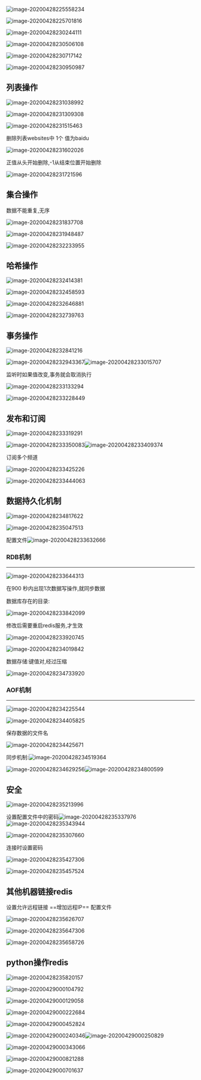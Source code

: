 ![image-20200428225558234](D:\Typora_pic\image-20200428225558234.png)

![image-20200428225701816](D:\Typora_pic\image-20200428225701816.png)

![image-20200428230244111](D:\Typora_pic\image-20200428230244111.png)

![image-20200428230506108](D:\Typora_pic\image-20200428230506108.png)

![image-20200428230717142](D:\Typora_pic\image-20200428230717142.png)

![image-20200428230950987](D:\Typora_pic\image-20200428230950987.png)

## 列表操作

![image-20200428231038992](D:\Typora_pic\image-20200428231038992.png)

![image-20200428231309308](D:\Typora_pic\image-20200428231309308.png)

![image-20200428231515463](D:\Typora_pic\image-20200428231515463.png)

删除列表websites中 1个 值为baidu

![image-20200428231602026](D:\Typora_pic\image-20200428231602026.png)

正值从头开始删除,-1从结束位置开始删除

![image-20200428231721596](D:\Typora_pic\image-20200428231721596.png)

## 集合操作

数据不能重复,无序

![image-20200428231837708](D:\Typora_pic\image-20200428231837708.png)

![image-20200428231948487](D:\Typora_pic\image-20200428231948487.png)

![image-20200428232233955](D:\Typora_pic\image-20200428232233955.png)

## 哈希操作

![image-20200428232414381](D:\Typora_pic\image-20200428232414381.png)

![image-20200428232458593](D:\Typora_pic\image-20200428232458593.png)

![image-20200428232646881](D:\Typora_pic\image-20200428232646881.png)

![image-20200428232739763](D:\Typora_pic\image-20200428232739763.png)

## 事务操作

![image-20200428232841216](D:\Typora_pic\image-20200428232841216.png)

![image-20200428232943367](D:\Typora_pic\image-20200428232943367.png)![image-20200428233015707](D:\Typora_pic\image-20200428233015707.png)

监听时如果值改变,事务就会取消执行

![image-20200428233133294](D:\Typora_pic\image-20200428233133294.png)

![image-20200428233228449](D:\Typora_pic\image-20200428233228449.png)

## 发布和订阅

![image-20200428233319291](D:\Typora_pic\image-20200428233319291.png)

![image-20200428233350083](D:\Typora_pic\image-20200428233350083.png)![image-20200428233409374](D:\Typora_pic\image-20200428233409374.png)

订阅多个频道

![image-20200428233425226](D:\Typora_pic\image-20200428233425226.png)

![image-20200428233444063](D:\Typora_pic\image-20200428233444063.png)

## 数据持久化机制

![image-20200428234817622](D:\Typora_pic\image-20200428234817622.png)

![image-20200428235047513](D:\Typora_pic\image-20200428235047513.png)

配置文件![image-20200428233632666](D:\Typora_pic\image-20200428233632666.png)

### RDB机制

---



![image-20200428233644313](D:\Typora_pic\image-20200428233644313.png)

在900 秒内出现1次数据写操作,就同步数据

数据库存在的目录:

![image-20200428233842099](D:\Typora_pic\image-20200428233842099.png)

修改后需要重启redis服务,才生效

![image-20200428233920745](D:\Typora_pic\image-20200428233920745.png)

![image-20200428234019842](D:\Typora_pic\image-20200428234019842.png)

数据存储:键值对,经过压缩

![image-20200428234733920](D:\Typora_pic\image-20200428234733920.png)

### AOF机制

---

![image-20200428234225544](D:\Typora_pic\image-20200428234225544.png)

![image-20200428234405825](D:\Typora_pic\image-20200428234405825.png)

保存数据的文件名

![image-20200428234425671](D:\Typora_pic\image-20200428234425671.png)

同步机制:![image-20200428234519364](D:\Typora_pic\image-20200428234519364.png)

![image-20200428234629256](D:\Typora_pic\image-20200428234629256.png)![image-20200428234800599](D:\Typora_pic\image-20200428234800599.png)

## 安全

![image-20200428235213996](D:\Typora_pic\image-20200428235255288.png)

设置配置文件中的密码![image-20200428235337976](D:\Typora_pic\image-20200428235337976.png)![image-20200428235343944](D:\Typora_pic\image-20200428235343944.png)

![image-20200428235307660](D:\Typora_pic\image-20200428235307660.png)

连接时设置密码

![image-20200428235427306](D:\Typora_pic\image-20200428235427306.png)

![image-20200428235457524](D:\Typora_pic\image-20200428235457524.png)

## 其他机器链接redis

设置允许远程链接 ==增加远程IP== 配置文件

![image-20200428235626707](D:\Typora_pic\image-20200428235626707.png)

![image-20200428235647306](D:\Typora_pic\image-20200428235647306.png)

![image-20200428235658726](D:\Typora_pic\image-20200428235658726.png)

## python操作redis

![image-20200428235820157](D:\Typora_pic\image-20200428235820157.png)

![image-20200429000104792](D:\Typora_pic\image-20200429000104792.png)

![image-20200429000129058](D:\Typora_pic\image-20200429000129058.png)

![image-20200429000222684](D:\Typora_pic\image-20200429000222684.png)

![image-20200429000452824](D:\Typora_pic\image-20200429000452824.png)

![image-20200429000240346](D:\Typora_pic\image-20200429000240346.png)![image-20200429000250829](D:\Typora_pic\image-20200429000250829.png)

![image-20200429000343066](D:\Typora_pic\image-20200429000343066.png)

![image-20200429000821288](D:\Typora_pic\image-20200429000821288.png)

![image-20200429000701637](D:\Typora_pic\image-20200429000701637.png)